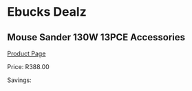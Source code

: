 
# Ebucks Dealz
## Mouse Sander 130W 13PCE Accessories
[Product Page](https://www.ebucks.com/web/shop/productSelected.do?prodId=1201220248&catId=363410833)

Price: R388.00

Savings: 


	